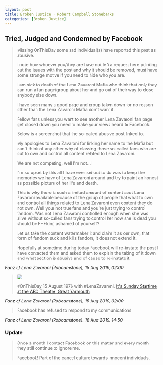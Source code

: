 ```yaml
---
layout: post
title: Broken Justice - Robert Campbell Stonebanks
categories: [Broken Justice]
---
```


## Tried, Judged and Condemned by Facebook

> Missing OnThisDay some sad individual(s) have reported this post as abusive.
>
> I note how whoever you/they are have not left a request here pointing out the issues with the post and why it should be removed, must have some strange motive if you need to hide who you are.
>
> I am sick to death of the Lena Zavaroni Mafia who think that only they can run a fan page/group about her and go out of their way to close anybody else down.
>
> I have seen many a good page and group taken down for no reason other than the Lena Zavaroni Mafia don't want it.
>
> Fellow fans unless you want to see another Lena Zavaroni fan page get closed down you need to make your views heard to Facebook.
>
> Below is a screenshot that the so-called abusive post linked to.
>
> My apologies to Lena Zavaroni for linking her name to the Mafia but can't think of any other why of classing those so-called fans who are out to own and control all content related to Lena Zavaroni.
>
> We are not competing, well I'm not...!
>
> I'm so upset by this all I have ever set out to do was to keep the memories we have of Lena Zavaroni around and try to paint an honest as possible picture of her life and death.
>
> This is why there is such a limited amount of content abut Lena Zavaroni available because of the group of people that what to own and control all things related to Lena Zavaroni even content they do not own. Well your not true fans and you're just trying to control fandom. Was not Lena Zavaroni controlled enough when she was alive without so-called fans trying to control her now she is dead you should be F**king ashamed of yourself?
>
> Let us take the content watermaker it and claim it as our own, that form of fandom suck and kills fandom, it does not extend it.
>
> Hopefully at sometime during today Facebook will re-instate the post I have contacted them and asked them to explain the taking of it down and what section is abusive and of cause to re-instate it.

<cite>Fanz of Lena Zavaroni (Robcamstone), 15 Aug 2019, 02:00</cite>

> ![](https://fanz-of-lena-zavaroni.github.io/assets/images/theatres/1976-08-15-sunday-startime.jpg)
>
> #OnThisDay 15 August 1976 with #LenaZavaroni.
> [It's Sunday Startime at the ABC Theatre, Great Yarmouth](https://fanzoflenazavaroni.github.io/theatre/great%20yarmouth/1976/08/15/sunday-startime.html)

<cite>Fanz of Lena Zavaroni (Robcamstone), 15 Aug 2019, 02:00</cite>

> Facebook has refused to respond to my communications

<cite>Fanz of Lena Zavaroni (Robcamstone), 18 Aug 2019, 14:50</cite>

### Update
> Once a month I contact Facebook on this matter and every month they still continue to ignore me.
>
> Facebook! Part of the cancel culture towards innocent individuals.

